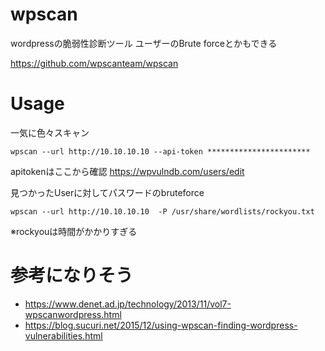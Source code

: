 # wpscan
wordpressの脆弱性診断ツール
ユーザーのBrute forceとかもできる

https://github.com/wpscanteam/wpscan

# Usage

一気に色々スキャン

```
wpscan --url http://10.10.10.10 --api-token ***********************
```

apitokenはここから確認
https://wpvulndb.com/users/edit



見つかったUserに対してパスワードのbruteforce

```
wpscan --url http://10.10.10.10  -P /usr/share/wordlists/rockyou.txt
```

※rockyouは時間がかかりすぎる

# 参考になりそう

- https://www.denet.ad.jp/technology/2013/11/vol7-wpscanwordpress.html
- https://blog.sucuri.net/2015/12/using-wpscan-finding-wordpress-vulnerabilities.html
